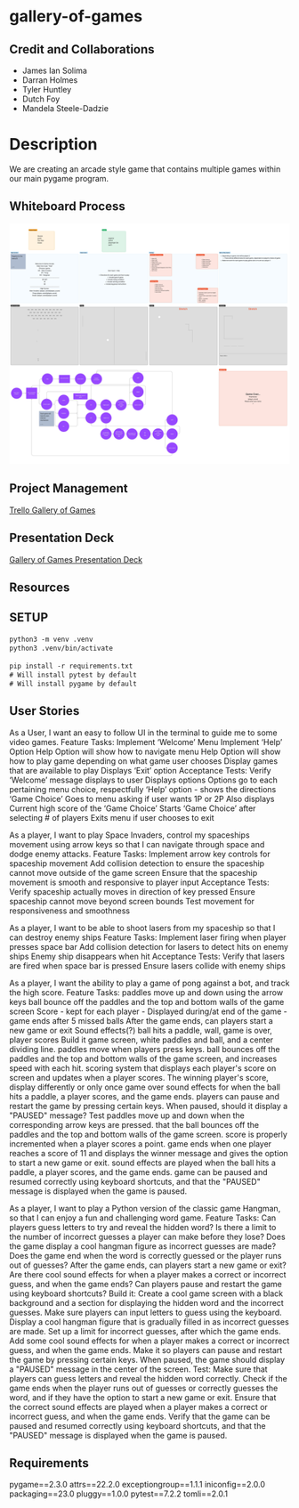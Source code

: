 # gallery-of-games

## Credit and Collaborations

- James Ian Solima
- Darran Holmes
- Tyler Huntley
- Dutch Foy
- Mandela Steele-Dadzie

# Description
We are creating an arcade style game that contains multiple games within our main pygame program.

## Whiteboard Process
![gallery of games wireframe](team-agreement/Wireframe_Gallery_of_Games.jpg)

## Project Management
[Trello Gallery of Games](https://trello.com/invite/b/LdzZM5iA/ATTI95625f9015f7b008a888cf1edde70ac6CBECCA49/401-midterm)

## Presentation Deck
[Gallery of Games Presentation Deck](https://docs.google.com/presentation/d/1CqKkvv-lWPFMeXz2xzkeT9zQyKEaoWyTg_D8mUFfw8I/edit#slide=id.g2accd1c413_3_31)

## Resources 


## SETUP
```
python3 -m venv .venv
python3 .venv/bin/activate

pip install -r requirements.txt
# Will install pytest by default
# Will install pygame by default
```

## User Stories
As a User, I want an easy to follow UI in the terminal to guide me to some video games.
Feature Tasks:
Implement ‘Welcome’ Menu
Implement ‘Help’ Option
Help Option will show how to navigate menu
Help Option will show how to play game depending on what game user chooses
Display games that are available to play 
Displays ‘Exit’ option
Acceptance Tests:
Verify ‘Welcome’ message displays to user
Displays options
Options go to each pertaining menu choice, respectfully
‘Help’ option - shows the directions
‘Game Choice’ 
Goes to menu asking if user wants 1P or 2P 
Also displays Current high score of the ‘Game Choice’
Starts ‘Game Choice’ after selecting # of players 
Exits menu if user chooses to exit

As a player, I want to play Space Invaders, control my spaceships movement using arrow keys so that I can navigate through space and dodge enemy attacks.
Feature Tasks:
Implement arrow key controls for spaceship movement
Add collision detection to ensure the spaceship cannot move outside of the game screen
Ensure that the spaceship movement is smooth and responsive to player input
Acceptance Tests:
Verify spaceship actually moves in direction of key pressed
Ensure spaceship cannot move beyond screen bounds
Test movement for responsiveness and smoothness

As a player, I want to be able to shoot lasers from my spaceship so that I can destroy enemy ships
Feature Tasks:
Implement laser firing when player presses space bar
Add collision detection for lasers to detect hits on enemy ships
Enemy ship disappears when hit
Acceptance Tests:
Verify that lasers are fired when space bar is pressed
Ensure lasers collide with enemy ships

As a player, I want the ability to play a game of pong against a bot, and track the high score.
Feature Tasks:
paddles move up and down using the arrow keys
ball bounce off the paddles and the top and bottom walls of the game screen
Score - kept for each player - Displayed during/at end of the game - game ends after 5 missed balls
After the game ends, can players start a new game or exit
Sound effects(?) ball hits a paddle, wall, game is over, player scores
Build it
game screen, white paddles and ball, and a center dividing line.
paddles move when players press keys.
ball bounces off the paddles and the top and bottom walls of the game screen, and increases speed with each hit.
scoring system that displays each player's score on screen and updates when a player scores. The winning player's score, display differently or only once game over
sound effects for when the ball hits a paddle, a player scores, and the game ends.
players can pause and restart the game by pressing certain keys. When paused, should it display a "PAUSED" message?
Test
paddles move up and down when the corresponding arrow keys are pressed.
that the ball bounces off the paddles and the top and bottom walls of the game screen.
score is properly incremented when a player scores a point.
game ends when one player reaches a score of 11 and displays the winner message and gives the option to start a new game or exit.
sound effects are played when the ball hits a paddle, a player scores, and the game ends.
game can be paused and resumed correctly using keyboard shortcuts, and that the "PAUSED" message is displayed when the game is paused.

As a player, I want to play a Python version of the classic game Hangman, so that I can enjoy a fun and challenging word game.
Feature Tasks:
Can players guess letters to try and reveal the hidden word?
Is there a limit to the number of incorrect guesses a player can make before they lose?
Does the game display a cool hangman figure as incorrect guesses are made?
Does the game end when the word is correctly guessed or the player runs out of guesses? After the game ends, can players start a new game or exit?
Are there cool sound effects for when a player makes a correct or incorrect guess, and when the game ends?
Can players pause and restart the game using keyboard shortcuts?
Build it:
Create a cool game screen with a black background and a section for displaying the hidden word and the incorrect guesses.
Make sure players can input letters to guess using the keyboard.
Display a cool hangman figure that is gradually filled in as incorrect guesses are made.
Set up a limit for incorrect guesses, after which the game ends.
Add some cool sound effects for when a player makes a correct or incorrect guess, and when the game ends.
Make it so players can pause and restart the game by pressing certain keys. When paused, the game should display a "PAUSED" message in the center of the screen.
Test:
Make sure that players can guess letters and reveal the hidden word correctly.
Check if the game ends when the player runs out of guesses or correctly guesses the word, and if they have the option to start a new game or exit.
Ensure that the correct sound effects are played when a player makes a correct or incorrect guess, and when the game ends.
Verify that the game can be paused and resumed correctly using keyboard shortcuts, and that the "PAUSED" message is displayed when the game is paused.

## Requirements
pygame==2.3.0
attrs==22.2.0
exceptiongroup==1.1.1
iniconfig==2.0.0
packaging==23.0
pluggy==1.0.0
pytest==7.2.2
tomli==2.0.1